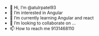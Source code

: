 - 👋 Hi, I’m @atulrpatel93
- 👀 I’m interested in Angular 
- 🌱 I’m currently learning Angular and react
- 💞️ I’m looking to collaborate on ...
- 📫 How to reach me 9131468110

<!---
atulrpatel93/atulrpatel93 is a ✨ special ✨ repository because its `README.md` (this file) appears on your GitHub profile.
You can click the Preview link to take a look at your changes.
--->
